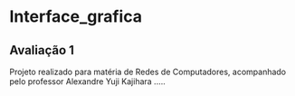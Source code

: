 # Interface_grafica
## Avaliação 1

Projeto realizado para matéria de Redes de Computadores, 
acompanhado pelo professor Alexandre Yuji Kajihara
.....
